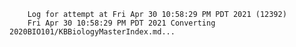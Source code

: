         Log for attempt at Fri Apr 30 10:58:29 PM PDT 2021 (12392)
        Fri Apr 30 10:58:29 PM PDT 2021 Converting 2020BIO101/KBBiologyMasterIndex.md...
